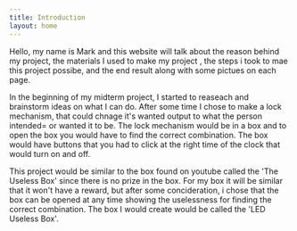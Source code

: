 ```yaml
---
title: Introduction
layout: home
---
```


Hello, my name is Mark and this website will talk about the reason behind my project, the materials I used to make my project , the steps i took to mae this project possibe, and the end result along with some pictues on each page. 

In the beginning of my midterm project, I started to reaseach and brainstorm ideas on what I can do. After some time I chose to make a lock mechanism, that could chnage it's wanted output to what the person intended= or wanted it to be. The lock mechanism would be in a box and to open the box you would have to find the correct combination. The box would have buttons that you had to click at the right time of the clock that would turn on and off. 

This project would be similar to the box found on youtube called the 'The Useless Box' since there is no prize in the box. For my box it will be similar that it won't have a reward, but after some concideration, i chose that the box can be opened at any time showing the uselessness for finding the correct combination. The box I would create would be called the 'LED Useless Box'.
